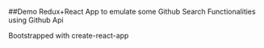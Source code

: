 ##Demo Redux+React App to emulate some Github Search Functionalities using Github Api

Bootstrapped with create-react-app